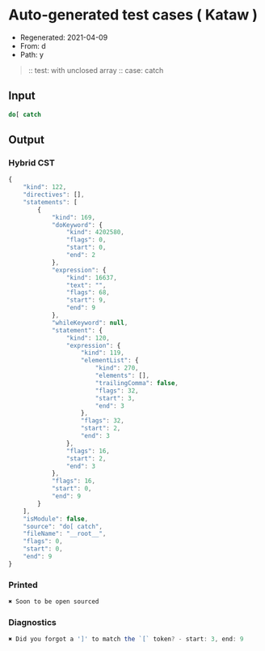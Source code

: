 # Auto-generated test cases ( Kataw )
- Regenerated: 2021-04-09
- From: d
- Path: y
> :: test: with unclosed array
> :: case: catch
## Input

`````js
do[ catch
`````

## Output

### Hybrid CST

```javascript
{
    "kind": 122,
    "directives": [],
    "statements": [
        {
            "kind": 169,
            "doKeyword": {
                "kind": 4202580,
                "flags": 0,
                "start": 0,
                "end": 2
            },
            "expression": {
                "kind": 16637,
                "text": "",
                "flags": 68,
                "start": 9,
                "end": 9
            },
            "whileKeyword": null,
            "statement": {
                "kind": 120,
                "expression": {
                    "kind": 119,
                    "elementList": {
                        "kind": 270,
                        "elements": [],
                        "trailingComma": false,
                        "flags": 32,
                        "start": 3,
                        "end": 3
                    },
                    "flags": 32,
                    "start": 2,
                    "end": 3
                },
                "flags": 16,
                "start": 2,
                "end": 3
            },
            "flags": 16,
            "start": 0,
            "end": 9
        }
    ],
    "isModule": false,
    "source": "do[ catch",
    "fileName": "__root__",
    "flags": 0,
    "start": 0,
    "end": 9
}
```

### Printed

```javascript
✖ Soon to be open sourced
```

### Diagnostics

```javascript
✖ Did you forgot a ']' to match the `[` token? - start: 3, end: 9

```

